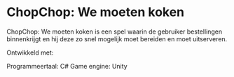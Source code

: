 # ChopChop: We moeten koken
ChopChop: We moeten koken is een spel waarin de gebruiker bestellingen binnenkrijgt en hij deze zo snel mogelijk moet bereiden en moet uitserveren.

Ontwikkeld met: 

Programmeertaal: C#
Game engine: Unity
